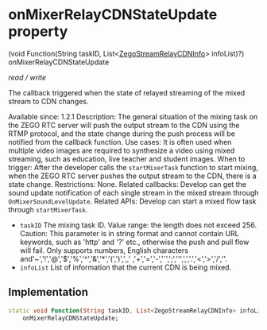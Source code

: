 


# onMixerRelayCDNStateUpdate property







(void Function(String taskID, List&lt;[ZegoStreamRelayCDNInfo](../../zego_uikit_prebuilt_live_audio_room/ZegoStreamRelayCDNInfo-class.md)> infoList)?) onMixerRelayCDNStateUpdate
  
_<span class="feature">read / write</span>_



<p>The callback triggered when the state of relayed streaming of the mixed stream to CDN changes.</p>
<p>Available since: 1.2.1
Description: The general situation of the mixing task on the ZEGO RTC server will push the output stream to the CDN using the RTMP protocol, and the state change during the push process will be notified from the callback function.
Use cases: It is often used when multiple video images are required to synthesize a video using mixed streaming, such as education, live teacher and student images.
When to trigger: After the developer calls the <code>startMixerTask</code> function to start mixing, when the ZEGO RTC server pushes the output stream to the CDN, there is a state change.
Restrictions: None.
Related callbacks: Develop can get the sound update notification of each single stream in the mixed stream through <code>OnMixerSoundLevelUpdate</code>.
Related APIs: Develop can start a mixed flow task through <code>startMixerTask</code>.</p>
<ul>
<li><code>taskID</code> The mixing task ID. Value range: the length does not exceed 256. Caution: This parameter is in string format and cannot contain URL keywords, such as 'http' and '?' etc., otherwise the push and pull flow will fail. Only supports numbers, English characters and'~','!','@','$','%','^','&amp;','*','(',')','_' ,'+','=','-','`',';',''',',','.','&lt;','&gt;','/',''.</li>
<li><code>infoList</code> List of information that the current CDN is being mixed.</li>
</ul>



## Implementation

```dart
static void Function(String taskID, List<ZegoStreamRelayCDNInfo> infoList)?
    onMixerRelayCDNStateUpdate;
```







